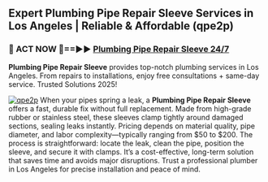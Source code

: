 ## Expert Plumbing Pipe Repair Sleeve Services in Los Angeles | Reliable & Affordable (qpe2p)  

<h3>🚿 ACT NOW 🌟==►► <a href="https://tinyurl.com/2ne6vx2x" rel="nofollow">Plumbing Pipe Repair Sleeve 24/7</a></h3>

**Plumbing Pipe Repair Sleeve** provides top-notch plumbing services in Los Angeles. From repairs to installations, enjoy free consultations + same-day service. Trusted Solutions 2025!

[![qpe2p](https://i.imgur.com/4PFF4AK.jpeg)](https://tinyurl.com/2ne6vx2x)
When your pipes spring a leak, a **Plumbing Pipe Repair Sleeve** offers a fast, durable fix without full replacement. Made from high-grade rubber or stainless steel, these sleeves clamp tightly around damaged sections, sealing leaks instantly. Pricing depends on material quality, pipe diameter, and labor complexity—typically ranging from $50 to $200. The process is straightforward: locate the leak, clean the pipe, position the sleeve, and secure it with clamps. It’s a cost-effective, long-term solution that saves time and avoids major disruptions. Trust a professional plumber in Los Angeles for precise installation and peace of mind.